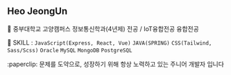 ## Heo JeongUn

:school: 중부대학교 고양캠퍼스 정보통신학과(4년제) 전공 / IoT융합전공 융합전공

:pushpin: SKILL :  `JavaScript(Express, React, Vue)` `JAVA(SPRING)` `CSS(Tailwind, Sass/Scss)` `Oracle` `MySQL` `MongoDB` `PostgreSQL`

<p>:paperclip: 문제를 도약으로, 성장하기 위해 항상 노력하고 있는 주니어 개발자 입니다</p>
